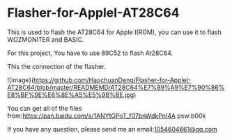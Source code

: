 # Flasher-for-AppleI-AT28C64

This is used to flash the AT28C64 for Apple I(ROM), you can use it to flash WOZMONITER and BASIC.

For this project, You have to use 89C52 to flash At28C64.


This the connection of the flasher.

![image}(https://github.com/HaochuanDeng/Flasher-for-AppleI-AT28C64/blob/master/READMEMD/AT28C64%E7%89%A9%E7%90%86%E8%BF%9E%E6%8E%A5%E5%9B%BE.jpg)

You can get all of the files from:https://pan.baidu.com/s/1ANYtGPoT_f07bnWdkPnI4A psw:b00k

If you have any question, please send me an email:1054604661@qq.com
